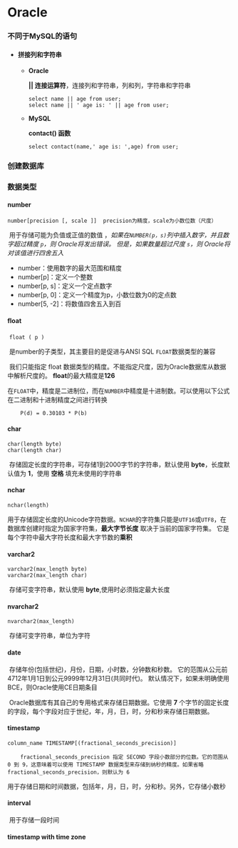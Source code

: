 # Oracle

### 不同于MySQL的语句

- ####  拼接列和字符串

  - **Oracle**

    **|| 连接运算符**，连接列和字符串，列和列，字符串和字符串

    ```
    select name || age from user;
    select name || ' age is: ' || age from user;
    ```

  - **MySQL**

    **contact() 函数**

    ```
    select contact(name,' age is: ',age) from user;
    ```




### 创建数据库





### 数据类型

#### number
​	 `number[precision [, scale ]]  precision为精度，scale为小数位数（尺度）`

​		用于存储可能为负值或正值的数值 ，*如果在`NUMBER(p，s)`列中插入数字，并且数字超过精度 `p`，则 Oracle将发出错误。 但是，如果数量超过尺度 `s`，则 Oracle将对该值进行四舍五入*

- number：使用数字的最大范围和精度
- number[p]：定义一个整数
- number[p, s]：定义一个定点数字
- number[p, 0]：定义一个精度为p，小数位数为0的定点数
- number[5, -2]：将数值四舍五入到百



#### float

​	`float ( p )`

​	是number的子类型，其主要目的是促进与ANSI SQL `FLOAT`数据类型的兼容

​	我们只能指定 float 数据类型的精度。不能指定尺度，因为Oracle数据库从数据中解析尺度的。 **float**的最大精度是**126**

​	在`FLOAT`中，精度是二进制位，而在`NUMBER`中精度是十进制数。可以使用以下公式在二进制和十进制精度之间进行转换

```
	P(d) = 0.30103 * P(b)
```



#### char

```
char(length byte)
char(length char)
```

​	存储固定长度的字符串，可存储1到2000字节的字符串，默认使用 **byte**，长度默认值为 **1**，使用 **空格** 填充未使用的字符串



#### nchar

```
nchar(length)
```

​		用于存储固定长度的Unicode字符数据。`NCHAR`的字符集只能是`UTF16`或`UTF8`，在数据库创建时指定为国家字符集，**最大字节长度** 取决于当前的国家字符集。 它是每个字符中最大字符长度和最大字节数的**乘积**



#### varchar2

```
varchar2(max_length byte)
varchar2(max_length char)
```

​		 存储可变字符串，默认使用 **byte**,使用时必须指定最大长度

#### nvarchar2	

```
nvarchar2(max_length)
```

​		存储可变字符串，单位为字符



#### date

​		存储年份(包括世纪)，月份，日期，小时数，分钟数和秒数。 它的范围从公元前4712年1月1日到公元9999年12月31日(共同时代)。 默认情况下，如果未明确使用BCE，则Oracle使用CE日期条目

​		Oracle数据库有其自己的专用格式来存储日期数据。它使用 **7** 个字节的固定长度的字段，每个字段对应于世纪，年，月，日，时，分和秒来存储日期数据。



#### timestamp

```
column_name TIMESTAMP[(fractional_seconds_precision)] 

	fractional_seconds_precision 指定 SECOND 字段小数部分的位数。它的范围从 0 到 9，这意味着可以使用 TIMESTAMP 数据类型来存储到纳秒的精度。如果省略 fractional_seconds_precision，则默认为 6
```

​		用于存储日期和时间数据，包括年，月，日，时，分和秒。另外，它存储小数秒

#### interval

​		用于存储一段时间

#### timestamp with time zone

